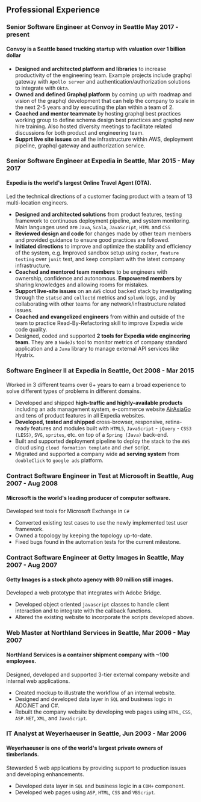 ## Professional Experience

### **Senior Software Engineer** at **Convoy** in Seattle May 2017 - present
#### Convoy is a Seattle based trucking startup with valuation over 1 billion dollar

- **Designed and architected platform and libraries** to increase productivity of the engineering team. Example projects include graphql gateway with `Apollo server` and authentication/authorization solutions to integrate with `Okta`.
- **Owned and defined Graphql platform** by coming up with roadmap and vision of the graphql development that can help the company to scale in the next 2-5 years and by executing the plan within a team of 2.
- **Coached and mentor teammate** by hosting graphql best practices working group to define schema design best practices and graphql new hire training. Also hosted diversity meetings to facilitate related discussions for both product and engineering team.
- **Supprt live site issues** on all the infrastructure within AWS, deployment pipeline, graphql gateway and authorization service.

### **Senior Software Engineer** at **Expedia** in Seattle, Mar 2015 - May 2017
#### Expedia is the world's largest Online Travel Agent (OTA).

Led the technical directions of a customer facing product with a team of 13 multi-location engineers.

- **Designed and architected solutions** from product features, testing framework to continuous deployment pipeline, and system monitoring. Main languages used are `Java`, `Scala`, `JavaScript`, `HTML` and `CSS`
- **Reviewed design and code** for changes made by other team members and provided guidance to ensure good practices are followed.
- **Initiated directions** to improve and optimize the stability and efficiency of the system, e.g. Improved sandbox setup using `docker`, `feature testing` over `junit` test, and keep compliant with the latest company infrastructure.
- **Coached and mentored team members** to be engineers with ownership, confidence and autonomous. **Empowered members** by sharing knowledges and allowing rooms for mistakes.
- **Support live-site issues** on an `AWS` cloud backed stack by investigating through the `statsd` and `collectd` metrics and `splunk` logs, and by collaborating with other teams for any network/infrastructure related issues.
- **Coached and evangelized engineers** from within and outside of the team to practice Read-By-Refactoring skill to improve Expedia wide code quality.
- Designed, coded and supported **2 tools for Expedia wide engineering team**. They are a `NodeJs` tool to monitor metrics of company standard application and a `Java` library to manage external API services like Hystrix.

### **Software Engineer II** at **Expedia** in Seattle, Oct 2008 - Mar 2015
####

Worked in 3 different teams over 6+ years to earn a broad experience to solve different types of problems in different domains.

- Developed and shipped **high-traffic and highly-available products** including an ads management system, e-commerce website [AirAsiaGo](https://www.airasiago.com) and tens of product features in all Expedia websites.
- **Developed, tested and shipped** cross-browser, responsive, retina-ready features and modules built with `HTML5`, `JavaScript` - `jQuery` - `CSS3 (LESS)`, `SVG`, `sprites`, etc. on top of a `Spring (Java)` back-end.
- Built and supported deployment pipeline to deploy the stack to the `AWS` cloud using `cloud formation template` and `chef` script.
- Migrated and supported a company wide **ad serving system** from `doubleClick` to `google ads` platform.

### **Contract Software Engineer in Test** at **Microsoft** in Seattle, Aug 2007 - Aug 2008
#### Microsoft is the world's leading producer of computer software.

Developed test tools for Microsoft Exchange in `C#`

- Converted existing test cases to use the newly implemented test user framework.
- Owned a topology by keeping the topology up-to-date.
- Fixed bugs found in the automation tests for the current milestone.

### **Contract Software Engineer** at **Getty Images** in Seattle, May 2007 - Aug 2007
#### Getty Images is a stock photo agency with 80 million still images.

Developed a web prototype that integrates with Adobe Bridge.

- Developed object oriented `javascript` classes to handle client interaction and to integrate with the callback functions.
- Altered the existing website to incorporate the scripts developed above.

### **Web Master** at **Northland Services** in Seattle, Mar 2006 - May 2007
#### Northland Services is a container shipment company with ~100 employees.

Designed, developed and supported 3-tier external company website and internal web applications.

- Created mockup to illustrate the workflow of an internal website.
- Designed and developed data layer in `SQL` and business logic in ADO.NET and C#.
- Rebuilt the company website by developing web pages using `HTML`, `CSS`, `ASP.NET`, `XML`, and `JavaScript`.

### **IT Analyst** at **Weyerhaeuser** in Seattle, Jun 2003 - Mar 2006
#### Weyerhaeuser is one of the world's largest private owners of timberlands.

Stewarded 5 web applications by providing support to production issues and developing enhancements.

- Developed data layer in `SQL` and business logic in a `COM+` component.
- Developed web pages using `ASP`, `HTML`, `CSS` and `VBScript`.
